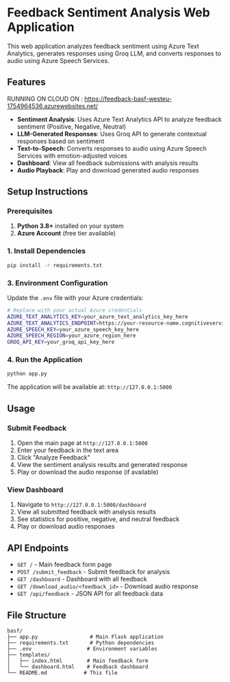 # Feedback Sentiment Analysis Web Application

This web application analyzes feedback sentiment using Azure Text Analytics, generates responses using Groq LLM, and converts responses to audio using Azure Speech Services.

## Features

RUNNING ON CLOUD ON : https://feedback-basf-westeu-1754964536.azurewebsites.net/

- **Sentiment Analysis**: Uses Azure Text Analytics API to analyze feedback sentiment (Positive, Negative, Neutral)
- **LLM-Generated Responses**: Uses Groq API to generate contextual responses based on sentiment
- **Text-to-Speech**: Converts responses to audio using Azure Speech Services with emotion-adjusted voices
- **Dashboard**: View all feedback submissions with analysis results
- **Audio Playback**: Play and download generated audio responses

## Setup Instructions

### Prerequisites

1. **Python 3.8+** installed on your system
2. **Azure Account** (free tier available)

### 1. Install Dependencies

```bash
pip install -r requirements.txt
```

### 3. Environment Configuration

Update the `.env` file with your Azure credentials:

```bash
# Replace with your actual Azure credentials
AZURE_TEXT_ANALYTICS_KEY=your_azure_text_analytics_key_here
AZURE_TEXT_ANALYTICS_ENDPOINT=https://your-resource-name.cognitiveservices.azure.com/
AZURE_SPEECH_KEY=your_azure_speech_key_here
AZURE_SPEECH_REGION=your_azure_region_here
GROQ_API_KEY=your_groq_api_key_here
```

### 4. Run the Application

```bash
python app.py
```

The application will be available at: `http://127.0.0.1:5000`

## Usage

### Submit Feedback
1. Open the main page at `http://127.0.0.1:5000`
2. Enter your feedback in the text area
3. Click "Analyze Feedback"
4. View the sentiment analysis results and generated response
5. Play or download the audio response (if available)

### View Dashboard
1. Navigate to `http://127.0.0.1:5000/dashboard`
2. View all submitted feedback with analysis results
3. See statistics for positive, negative, and neutral feedback
4. Play or download audio responses

## API Endpoints

- `GET /` - Main feedback form page
- `POST /submit_feedback` - Submit feedback for analysis
- `GET /dashboard` - Dashboard with all feedback
- `GET /download_audio/<feedback_id>` - Download audio response
- `GET /api/feedback` - JSON API for all feedback data

## File Structure

```
basf/
├── app.py                 # Main Flask application
├── requirements.txt       # Python dependencies
├── .env                  # Environment variables
├── templates/
│   ├── index.html        # Main feedback form
│   └── dashboard.html    # Feedback dashboard
└── README.md            # This file
```
